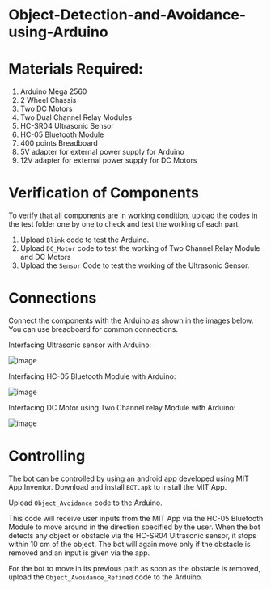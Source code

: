 # Object-Detection-and-Avoidance-using-Arduino

# Materials Required:
1. Arduino Mega 2560
2. 2 Wheel Chassis
3. Two DC Motors
4. Two Dual Channel Relay Modules
5. HC-SR04 Ultrasonic Sensor
6. HC-05 Bluetooth Module
7. 400 points Breadboard
8. 5V adapter for external power supply for Arduino
9. 12V adapter for external power supply for DC Motors

# Verification of Components
To verify that all components are in working condition, upload the codes in the test folder one by one to check and test the working of each part.
1. Upload ```Blink``` code to test the Arduino.
2. Upload ```DC_Motor``` code to test the working of Two Channel Relay Module and DC Motors
3. Upload the ```Sensor``` Code to test the working of the Ultrasonic Sensor.

# Connections
Connect the components with the Arduino as shown in the images below. You can use breadboard for common connections.

Interfacing Ultrasonic sensor with Arduino:

![image](https://github.com/vvpai9/Object-Detection-and-Avoidance-using-Arduino/assets/162291797/6d469aaf-43de-45a4-a4bb-98600294b6fc)


Interfacing HC-05 Bluetooth Module with Arduino:

![image](https://github.com/vvpai9/Object-Detection-and-Avoidance-using-Arduino/assets/162291797/bbe472e4-8737-44dc-a351-a9837b34a41a)


Interfacing DC Motor using Two Channel relay Module with Arduino:

![image](https://github.com/vvpai9/Object-Detection-and-Avoidance-using-Arduino/assets/162291797/a0814eeb-66e9-416b-af93-e09457d255be)


# Controlling
The bot can be controlled by using an android app developed using MIT App Inventor. Download and install ```BOT.apk``` to install the MIT App.

Upload ```Object_Avoidance``` code to the Arduino.

This code will receive user inputs from the MIT App via the HC-05 Bluetooth Module to move around in the direction specified by the user. When the bot detects any object or obstacle via the HC-SR04 Ultrasonic sensor, it stops within 10 cm of the object. The bot will again move only if the obstacle is removed and an input is given via the app.

For the bot to move in its previous path as soon as the obstacle is removed, upload the ```Object_Avoidance_Refined``` code to the Arduino.




